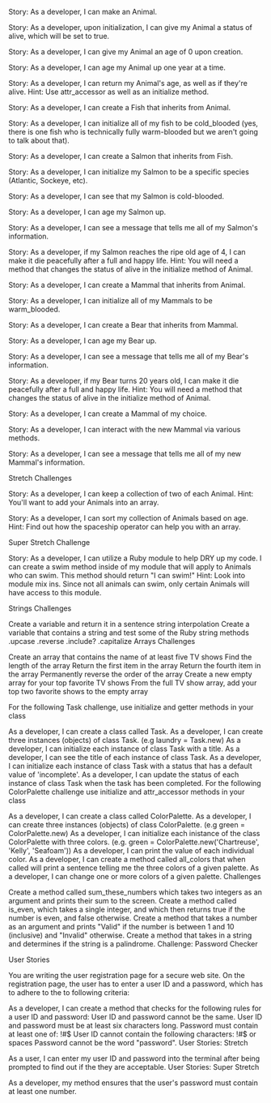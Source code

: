 Story: As a developer, I can make an Animal.

Story: As a developer, upon initialization, I can give my Animal a status of alive, which will be set to true.

Story: As a developer, I can give my Animal an age of 0 upon creation.

Story: As a developer, I can age my Animal up one year at a time.

Story: As a developer, I can return my Animal's age, as well as if they're alive. Hint: Use attr_accessor as well as an initialize method.

Story: As a developer, I can create a Fish that inherits from Animal.

Story: As a developer, I can initialize all of my fish to be cold_blooded (yes, there is one fish who is technically fully warm-blooded but we aren't going to talk about that).

Story: As a developer, I can create a Salmon that inherits from Fish.

Story: As a developer, I can initialize my Salmon to be a specific species (Atlantic, Sockeye, etc).

Story: As a developer, I can see that my Salmon is cold-blooded.

Story: As a developer, I can age my Salmon up.

Story: As a developer, I can see a message that tells me all of my Salmon's information.

Story: As a developer, if my Salmon reaches the ripe old age of 4, I can make it die peacefully after a full and happy life. Hint: You will need a method that changes the status of alive in the initialize method of Animal.

Story: As a developer, I can create a Mammal that inherits from Animal.

Story: As a developer, I can initialize all of my Mammals to be warm_blooded.

Story: As a developer, I can create a Bear that inherits from Mammal.

Story: As a developer, I can age my Bear up.

Story: As a developer, I can see a message that tells me all of my Bear's information.

Story: As a developer, if my Bear turns 20 years old, I can make it die peacefully after a full and happy life. Hint: You will need a method that changes the status of alive in the initialize method of Animal.

Story: As a developer, I can create a Mammal of my choice.

Story: As a developer, I can interact with the new Mammal via various methods.

Story: As a developer, I can see a message that tells me all of my new Mammal's information.

Stretch Challenges

Story: As a developer, I can keep a collection of two of each Animal. Hint: You'll want to add your Animals into an array.

Story: As a developer, I can sort my collection of Animals based on age. Hint: Find out how the spaceship operator can help you with an array.

Super Stretch Challenge

Story: As a developer, I can utilize a Ruby module to help DRY up my code. I can create a swim method inside of my module that will apply to Animals who can swim. This method should return "I can swim!"
Hint: Look into module mix ins. Since not all animals can swim, only certain Animals will have access to this module.

Strings Challenges

Create a variable and return it in a sentence string interpolation
Create a variable that contains a string and test some of the Ruby string methods
.upcase
.reverse
.include?
.capitalize
Arrays Challenges

Create an array that contains the name of at least five TV shows
Find the length of the array
Return the first item in the array
Return the fourth item in the array
Permanently reverse the order of the array
Create a new empty array for your top favorite TV shows
From the full TV show array, add your top two favorite shows to the empty array



For the following Task challenge, use initialize and getter methods in your class

As a developer, I can create a class called Task.
As a developer, I can create three instances (objects) of class Task. (e.g laundry = Task.new)
As a developer, I can initialize each instance of class Task with a title.
As a developer, I can see the title of each instance of class Task.
As a developer, I can initialize each instance of class Task with a status that has a default value of 'incomplete'.
As a developer, I can update the status of each instance of class Task when the task has been completed.
For the following ColorPalette challenge use initialize and attr_accessor methods in your class

As a developer, I can create a class called ColorPalette.
As a developer, I can create three instances (objects) of class ColorPalette. (e.g green = ColorPalette.new)
As a developer, I can initialize each inistance of the class ColorPalette with three colors. (e.g. green = ColorPalette.new('Chartreuse', 'Kelly', 'Seafoam'))
As a developer, I can print the value of each individual color.
As a developer, I can create a method called all_colors that when called will print a sentence telling me the three colors of a given palette.
As a developer, I can change one or more colors of a given palette.
Challenges

Create a method called sum_these_numbers which takes two integers as an argument and prints their sum to the screen.
Create a method called is_even, which takes a single integer, and which then returns true if the number is even, and false otherwise.
Create a method that takes a number as an argument and prints "Valid" if the number is between 1 and 10 (inclusive) and "Invalid" otherwise.
Create a method that takes in a string and determines if the string is a palindrome.
Challenge: Password Checker

User Stories

You are writing the user registration page for a secure web site. On the registration page, the user has to enter a user ID and a password, which has to adhere to the to following criteria:

As a developer, I can create a method that checks for the following rules for a user ID and password:
User ID and password cannot be the same.
User ID and password must be at least six characters long.
Password must contain at least one of: !#$
User ID cannot contain the following characters: !#$ or spaces
Password cannot be the word "password".
User Stories: Stretch

As a user, I can enter my user ID and password into the terminal after being prompted to find out if the they are acceptable.
User Stories: Super Stretch

As a developer, my method ensures that the user's password must contain at least one number.
